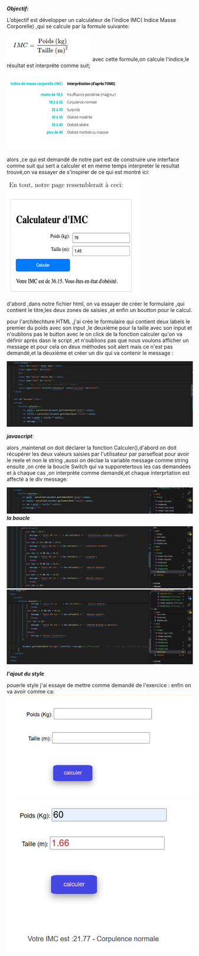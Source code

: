 ***Objectif:***

L’objectif est développer un calculateur de l’indice IMC( Indice Masse Corporelle) ,qui se calcule par la formule suivante:

![alt text](images/image.png)
avec cette formule,on calcule l'indice,le résultat est interpréte comme suit;

![alt text](images/image%20copy.png)

alors ,ce qui est demandé de notre part est de construire une interface comme suit qui sert a calculer et en meme temps interpreter le resultat trouvé,on va essayer de s'inspirer de ce qui est montré ici:

![alt text](images/image%20copy%202.png)
  

d'abord ,dans notre fichier html, on va essayer de créer le formulaire ,qui contient le titre,les deux zones de saisies ,et enfin un boutton pour le calcul.

pour l'architechture HTML ,j'ai crée le formulaire qui contient deux labels le premier du poids avec son input ,le deuxième pour la taille avec son input et n'oublions pas le button avec le on click de la fonction calculer qu'on va définir après dasn le script ,et n'oublions pas que nous voulons afficher un message et pour cela on deux méthodes soit alert mais ce n'est pas demandé,et la deuxième et créer un div qui va contenir le message :


![alt text](images/image3.png)



***javascript***:


alors ,maintenat on doit déclarer la fonction Calculer(),d'abord on doit récupérer les deux valeurs saisies par l'utilisateur par parsefloat pour avoir le reele et non le string ,aussi on déclae la variable message comme string 
ensuite ,on crée la boucle Switch qui va supporetertous les cas demandées et à chaque cas ,on interprète comme demandé,et chaque interprtation est affecté a le div message:

![alt text](images/image4.png)
***la boucle***

![alt text](images/image5.png)
![alt text](images/image6.png)


***l'ajout du style***

pouerle style j'ai essaye de mettre comme demandé de l'exercice :
enfin on va avoir comme ca:
![alt text](images/image7.png)
![alt text](images/image8.png)







